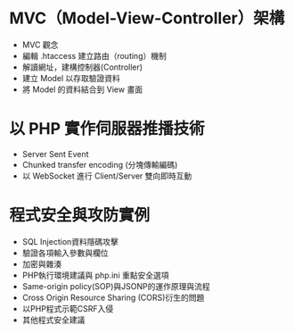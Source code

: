 # MVC（Model-View-Controller）架構
- MVC 觀念
- 編輯 .htaccess 建立路由（routing）機制
- 解讀網址，建構控制器(Controller)
- 建立 Model 以存取驗證資料
- 將 Model 的資料結合到 View 畫面

# 以 PHP 實作伺服器推播技術
- Server Sent Event
- Chunked transfer encoding (分塊傳輸編碼)
- 以 WebSocket 進行 Client/Server 雙向即時互動

# 程式安全與攻防實例
- SQL Injection資料隱碼攻擊
- 驗證各項輸入參數與欄位
- 加密與雜湊
- PHP執行環境建議與 php.ini 重點安全選項
- Same-origin policy(SOP)與JSONP的運作原理與流程
- Cross Origin Resource Sharing (CORS)衍生的問題
- 以PHP程式示範CSRF入侵
- 其他程式安全建議
